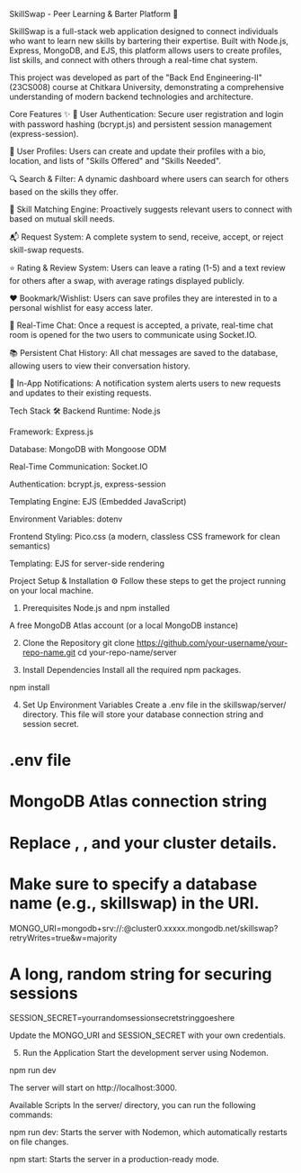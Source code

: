 SkillSwap - Peer Learning & Barter Platform 🚀

SkillSwap is a full-stack web application designed to connect individuals who want to learn new skills by bartering their expertise. Built with Node.js, Express, MongoDB, and EJS, this platform allows users to create profiles, list skills, and connect with others through a real-time chat system.

This project was developed as part of the "Back End Engineering-II" (23CS008) course at Chitkara University, demonstrating a comprehensive understanding of modern backend technologies and architecture.

Core Features ✨
🔐 User Authentication: Secure user registration and login with password hashing (bcrypt.js) and persistent session management (express-session).

👤 User Profiles: Users can create and update their profiles with a bio, location, and lists of "Skills Offered" and "Skills Needed".

🔍 Search & Filter: A dynamic dashboard where users can search for others based on the skills they offer.

🤝 Skill Matching Engine: Proactively suggests relevant users to connect with based on mutual skill needs.

📬 Request System: A complete system to send, receive, accept, or reject skill-swap requests.

⭐ Rating & Review System: Users can leave a rating (1-5) and a text review for others after a swap, with average ratings displayed publicly.

❤️ Bookmark/Wishlist: Users can save profiles they are interested in to a personal wishlist for easy access later.

💬 Real-Time Chat: Once a request is accepted, a private, real-time chat room is opened for the two users to communicate using Socket.IO.

📚 Persistent Chat History: All chat messages are saved to the database, allowing users to view their conversation history.

🔔 In-App Notifications: A notification system alerts users to new requests and updates to their existing requests.

Tech Stack 🛠️
Backend
Runtime: Node.js

Framework: Express.js

Database: MongoDB with Mongoose ODM

Real-Time Communication: Socket.IO

Authentication: bcrypt.js, express-session

Templating Engine: EJS (Embedded JavaScript)

Environment Variables: dotenv

Frontend
Styling: Pico.css (a modern, classless CSS framework for clean semantics)

Templating: EJS for server-side rendering

Project Setup & Installation ⚙️
Follow these steps to get the project running on your local machine.

1. Prerequisites
Node.js and npm installed

A free MongoDB Atlas account (or a local MongoDB instance)

2. Clone the Repository
git clone https://github.com/your-username/your-repo-name.git
cd your-repo-name/server

3. Install Dependencies
Install all the required npm packages.

npm install

4. Set Up Environment Variables
Create a .env file in the skillswap/server/ directory. This file will store your database connection string and session secret.

# .env file

# MongoDB Atlas connection string
# Replace <username>, <password>, and your cluster details.
# Make sure to specify a database name (e.g., skillswap) in the URI.
MONGO_URI=mongodb+srv://<username>:<password>@cluster0.xxxxx.mongodb.net/skillswap?retryWrites=true&w=majority

# A long, random string for securing sessions
SESSION_SECRET=yourrandomsessionsecretstringgoeshere

Update the MONGO_URI and SESSION_SECRET with your own credentials.

5. Run the Application
Start the development server using Nodemon.

npm run dev

The server will start on http://localhost:3000.

Available Scripts
In the server/ directory, you can run the following commands:

npm run dev: Starts the server with Nodemon, which automatically restarts on file changes.

npm start: Starts the server in a production-ready mode.
